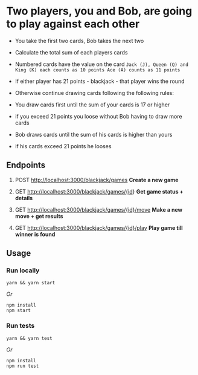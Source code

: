 # Two players, you and Bob, are going to play against each other

- You take the first two cards, Bob takes the next two
- Calculate the total sum of each players cards
- Numbered cards have the value on the card
  `Jack (J), Queen (Q) and King (K) each counts as 10 points Ace (A) counts as 11 points`

- If either player has 21 points - blackjack - that player wins the round
- Otherwise continue drawing cards following the following rules:
- You draw cards first until the sum of your cards is 17 or higher

- if you exceed 21 points you loose without Bob having to draw more cards
- Bob draws cards until the sum of his cards is higher than yours
- if his cards exceed 21 points he looses


## Endpoints

1. POST <http://localhost:3000/blackjack/games> **Create a new game**

2. GET <http://localhost:3000/blackjack/games/{id>} **Get game status + details**

3. GET <http://localhost:3000/blackjack/games/{id}/move> **Make a new move + get results**

4. GET <http://localhost:3000/blackjack/games/{id}/play> **Play game till winner is found**

## Usage

### Run locally

```properties
yarn && yarn start
```

_Or_

```properties
npm install
npm start
```

### Run tests

```properties
yarn && yarn test
```

_Or_

```properties
npm install
npm run test
```
